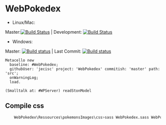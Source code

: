 # WebPokedex

- Linux/Mac:

Master:[![Build Status](https://travis-ci.org/jecisc/WebPokedex.svg?branch=master)](https://travis-ci.org/jecisc/WebPokedex) | Development: [![Build Status](https://travis-ci.org/jecisc/WebPokedex.svg?branch=development)](https://travis-ci.org/jecisc/WebPokedex)

- Windows:

Master: [![Build status](https://ci.appveyor.com/api/projects/status/i5wpcepwuyjud8p2/branch/master?svg=true)](https://ci.appveyor.com/project/jecisc/webpokedex/branch/master) | Last Commit: [![Build status](https://ci.appveyor.com/api/projects/status/i5wpcepwuyjud8p2?svg=true)](https://ci.appveyor.com/project/jecisc/webpokedex)

```Smalltalk
Metacello new 
  baseline: #WebPokedex;
  githubUser: 'jecisc' project: 'WebPokedex' commitish: 'master' path: 'src';
  onWarningLog;
  load.

(Smalltalk at: #WPServer) readStonModel
```

## Compile css

```Bash
	WebPokedex\Ressources\pokemonsImages\css>sass WebPokedex.sass WebPokedex.css --style compressed
```